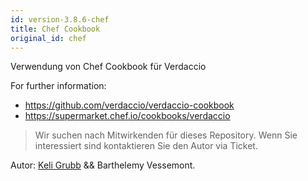 ```yaml
---
id: version-3.8.6-chef
title: Chef Cookbook
original_id: chef
---
```


Verwendung von Chef Cookbook für Verdaccio

For further information:

* <https://github.com/verdaccio/verdaccio-cookbook>
* <https://supermarket.chef.io/cookbooks/verdaccio>

> Wir suchen nach Mitwirkenden für dieses Repository. Wenn Sie interessiert sind kontaktieren Sie den Autor via Ticket.

Autor: [Keli Grubb](https://github.com/kgrubb) && Barthelemy Vessemont.